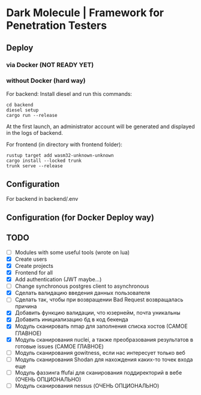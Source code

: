 # Dark Molecule | Framework for Penetration Testers

## Deploy

### via Docker (NOT READY YET)

### without Docker (hard way)

For backend:
Install diesel and run this commands:

```shell
cd backend 
diesel setup
cargo run --release
```

At the first launch, an administrator account will be generated and displayed in the logs of backend.

For frontend (in directory with frontend folder):
```shell
rustup target add wasm32-unknown-unknown
cargo install --locked trunk
trunk serve --release
```

## Configuration

For backend in backend/.env

## Configuration (for Docker Deploy way)


## TODO
- [ ] Modules with some useful tools (wrote on lua)
- [x] Create users
- [x] Create projects
- [x] Frontend for all
- [x] Add authentication (JWT maybe...)
- [ ] Change synchronous postgres client to asynchronous
- [x] Сделать валидацию введения данных пользователя
- [ ] Сделать так, чтобы при возвращении Bad Request возвращалась причина
- [x] Добавить функцию валидации, что юзернейм, почта уникальны
- [x] Добавить инициализацию бд в код бекенда
- [x] Модуль сканировать nmap для заполнения списка хостов (САМОЕ ГЛАВНОЕ)
- [x] Модуль сканирования nuclei, а также преобразования результатов в готовые issues (САМОЕ ГЛАВНОЕ)
- [ ] Модуль сканирования gowitness, если нас интересует только веб
- [ ] Модуль сканирования Shodan для нахождения каких-то точек входа еще
- [ ] Модуль фаззинга ffufai для сканирования поддиректорий в вебе (ОЧЕНЬ ОПЦИОНАЛЬНО)
- [ ] Модуль сканирования nessus (ОЧЕНЬ ОПЦИОНАЛЬНО)
